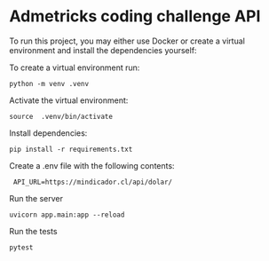 # Admetricks coding challenge API
To run this project, you may either use Docker or create a virtual environment and install the dependencies yourself:

To create a virtual environment run:

    python -m venv .venv
Activate the virtual environment:

    source  .venv/bin/activate
Install dependencies:

    pip install -r requirements.txt

 Create a .env file with the following contents:

     API_URL=https://mindicador.cl/api/dolar/


Run the server

    uvicorn app.main:app --reload

Run the tests

    pytest
